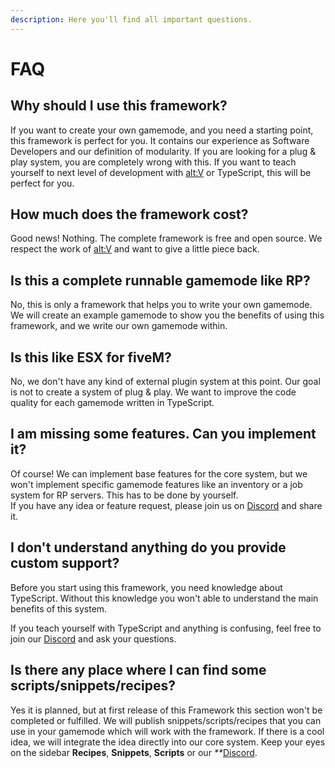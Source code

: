 ```yaml
---
description: Here you'll find all important questions.
---
```


# FAQ

## Why should I use this framework?

If you want to create your own gamemode, and you need a starting point, this framework is perfect for you. It contains our experience as Software Developers and our definition of modularity. If you are looking for a plug & play system, you are completely wrong with this. If you want to teach yourself to next level of development with [alt:V](https://altv.mp/#/) or TypeScript, this will be perfect for you.

## How much does the framework cost?

Good news! Nothing. The complete framework is free and open source. We respect the work of [alt:V](https://altv.mp/#/) and want to give a little piece back.

## Is this a complete runnable gamemode like RP?

No, this is only a framework that helps you to write your own gamemode. We will create an example gamemode to show you the benefits of using this framework, and we write our own gamemode within.

## Is this like ESX for fiveM?

No, we don't have any kind of external plugin system at this point. Our goal is not to create a system of plug & play. We want to improve the code quality for each gamemode written in TypeScript.

## I am missing some features. Can you implement it?

Of course! We can implement base features for the core system, but we won't implement specific gamemode features like an inventory or a job system for RP servers. This has to be done by yourself.  
If you have any idea or feature request, please join us on [Discord](https://discord.gg/DcpsfkVkfb) and share it.

## I don't understand anything do you provide custom support?

Before you start using this framework, you need knowledge about TypeScript. Without this knowledge you won't able to understand the main benefits of this system.

If you teach yourself with TypeScript and anything is confusing, feel free to join our [Discord](https://discord.gg/DcpsfkVkfb) and ask your questions.

## Is there any place where I can find some scripts/snippets/recipes?

Yes it is planned, but at first release of this Framework this section won't be completed or fulfilled. We will publish snippets/scripts/recipes that you can use in your gamemode which will work with the framework. If there is a cool idea, we will integrate the idea directly into our core system. Keep your eyes on the sidebar **Recipes**, **Snippets**, **Scripts** or our _\*\*_[Discord](https://discord.gg/DcpsfkVkfb).

